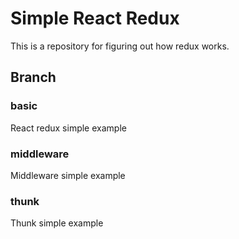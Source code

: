 # Simple React Redux

This is a repository for figuring out how redux works.

## Branch

### basic

React redux simple example

### middleware

Middleware simple example

### thunk

Thunk simple example
